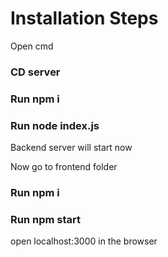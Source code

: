 # Installation Steps 
Open cmd 
### CD server
### Run npm i 
### Run node index.js 
Backend server will start now 

Now go to frontend folder 
### Run npm i 
### Run npm start

open localhost:3000 in the browser 
